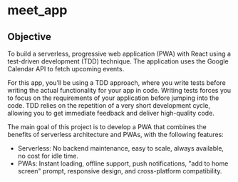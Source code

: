 # meet_app

## Objective

To build a serverless, progressive web application (PWA) with React using a test-driven development (TDD) technique. The application uses the Google Calendar API to fetch upcoming events.

For this app, you’ll be using a TDD approach, where you write tests before writing the actual functionality for your app in code. Writing tests forces you to focus on the requirements of your
application before jumping into the code. TDD relies on the repetition of a very short development cycle, allowing you to get immediate feedback and deliver high-quality code.

The main goal of this project is to develop a PWA that combines the benefits of serverless architecture and PWAs, with the following features:

-	Serverless: No backend maintenance, easy to scale, always available, no cost for idle time.
-	PWAs: Instant loading, offline support, push notifications, "add to home screen" prompt, responsive design, and cross-platform compatibility.


